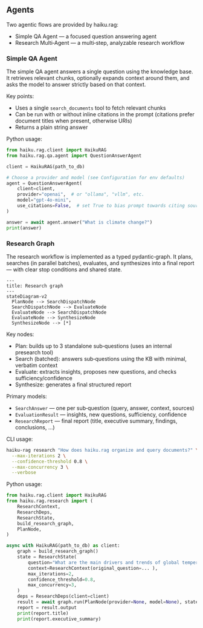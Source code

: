 ## Agents

Two agentic flows are provided by haiku.rag:

- Simple QA Agent — a focused question answering agent
- Research Multi‑Agent — a multi‑step, analyzable research workflow


### Simple QA Agent

The simple QA agent answers a single question using the knowledge base. It retrieves relevant chunks, optionally expands context around them, and asks the model to answer strictly based on that context.

Key points:

- Uses a single `search_documents` tool to fetch relevant chunks
- Can be run with or without inline citations in the prompt (citations prefer
  document titles when present, otherwise URIs)
- Returns a plain string answer

Python usage:

```python
from haiku.rag.client import HaikuRAG
from haiku.rag.qa.agent import QuestionAnswerAgent

client = HaikuRAG(path_to_db)

# Choose a provider and model (see Configuration for env defaults)
agent = QuestionAnswerAgent(
    client=client,
    provider="openai",  # or "ollama", "vllm", etc.
    model="gpt-4o-mini",
    use_citations=False,  # set True to bias prompt towards citing sources
)

answer = await agent.answer("What is climate change?")
print(answer)
```

### Research Graph

The research workflow is implemented as a typed pydantic‑graph. It plans, searches (in parallel batches), evaluates, and synthesizes into a final report — with clear stop conditions and shared state.

```mermaid
---
title: Research graph
---
stateDiagram-v2
  PlanNode --> SearchDispatchNode
  SearchDispatchNode --> EvaluateNode
  EvaluateNode --> SearchDispatchNode
  EvaluateNode --> SynthesizeNode
  SynthesizeNode --> [*]
```

Key nodes:

- Plan: builds up to 3 standalone sub‑questions (uses an internal presearch tool)
- Search (batched): answers sub‑questions using the KB with minimal, verbatim context
- Evaluate: extracts insights, proposes new questions, and checks sufficiency/confidence
- Synthesize: generates a final structured report

Primary models:

- `SearchAnswer` — one per sub‑question (query, answer, context, sources)
- `EvaluationResult` — insights, new questions, sufficiency, confidence
- `ResearchReport` — final report (title, executive summary, findings, conclusions, …)

CLI usage:

```bash
haiku-rag research "How does haiku.rag organize and query documents?" \
  --max-iterations 2 \
  --confidence-threshold 0.8 \
  --max-concurrency 3 \
  --verbose
```

Python usage:

```python
from haiku.rag.client import HaikuRAG
from haiku.rag.research import (
    ResearchContext,
    ResearchDeps,
    ResearchState,
    build_research_graph,
    PlanNode,
)

async with HaikuRAG(path_to_db) as client:
    graph = build_research_graph()
    state = ResearchState(
        question="What are the main drivers and trends of global temperature anomalies since 1990?",
        context=ResearchContext(original_question=... ),
        max_iterations=2,
        confidence_threshold=0.8,
        max_concurrency=3,
    )
    deps = ResearchDeps(client=client)
    result = await graph.run(PlanNode(provider=None, model=None), state=state, deps=deps)
    report = result.output
    print(report.title)
    print(report.executive_summary)
```
